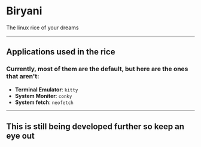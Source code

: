 # Biryani
The linux rice of your dreams
<hr>
<h2>Applications used in the rice</h2>
<h3>Currently, most of them are the default, but here are the ones that aren't:</h3>

- **Terminal Emulator**: `kitty`
- **System Moniter**: `conky`
- **System fetch**: `neofetch`
<hr>
<h2>This is still being developed further so keep an eye out</h2>
